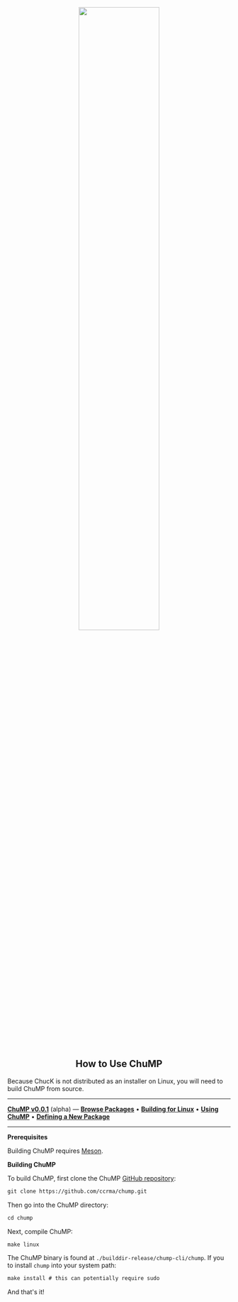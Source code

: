 <div align="center">

<img src="../images/logo.png" width="60%"></img>

<h2>How to Use ChuMP</h2>

</div> <!-- end center -->

<p align="justify">

Because ChucK is not distributed as an installer on Linux, you will need to build ChuMP from source.

---

[**ChuMP v0.0.1**](./index.html) (alpha) — [**Browse Packages**](../release/chump/)
• [**Building for Linux**](./linux-build.html)
• [**Using ChuMP**](./usage.html)
• [**Defining a New Package**](./walkthru.html)

---

**Prerequisites**

Building ChuMP requires [Meson](https://mesonbuild.com/SimpleStart.html).


**Building ChuMP**

To build ChuMP, first clone the ChuMP [GitHub repository](https://github.com/ccrma/chump):

```txt
git clone https://github.com/ccrma/chump.git
```

Then go into the ChuMP directory:

```txt
cd chump
```

Next, compile ChuMP:

```txt
make linux
```

The ChuMP binary is found at `./builddir-release/chump-cli/chump`. If you to install `chump` into your system path:

```txt
make install # this can potentially require sudo
```

And that's it!



